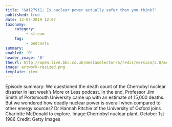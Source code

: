 ```yaml
---
title: "&#127911; Is nuclear power actually safer than you think?"
published: true
date: 12-07-2019 12:07
taxonomy:
    category:
         - stream
    tag:
         - podcasts
summary:
enabled: '0'
header_image: '0'
theurl: http://open.live.bbc.co.uk/mediaselector/6/redir/version/2.0/mediaset/audio-nondrm-download/proto/http/vpid/p07fgfl5.mp3
image: artwork-resized.png
template: item
---
```

 
Episode summary: We questioned the death count of the Chernobyl nuclear disaster in last week’s More or Less podcast. In the end, Professor Jim Smith of Portsmouth University came up with an estimate of 15,000 deaths. But we wondered how deadly nuclear power is overall when compared to other energy sources? Dr Hannah Ritchie of the University of Oxford joins Charlotte McDonald to explore. Image:Chernobyl nuclear plant, October 1st 1986 Credit: Getty Images
